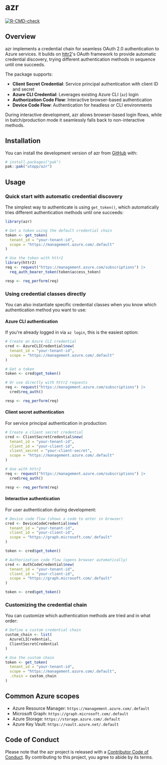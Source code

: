 
# azr

<!-- badges: start -->
[![R-CMD-check](https://github.com/utopp/azr/actions/workflows/R-CMD-check.yaml/badge.svg)](https://github.com/utopp/azr/actions/workflows/R-CMD-check.yaml)
<!-- badges: end -->

## Overview

azr implements a credential chain for seamless OAuth 2.0 authentication to Azure services. It builds on [httr2](https://httr2.r-lib.org/)'s OAuth framework to provide automatic credential discovery, trying different authentication methods in sequence until one succeeds.

The package supports:

* **Client Secret Credential**: Service principal authentication with client ID and secret
* **Azure CLI Credential**: Leverages existing Azure CLI (`az`) login
* **Authorization Code Flow**: Interactive browser-based authentication
* **Device Code Flow**: Authentication for headless or CLI environments

During interactive development, azr allows browser-based login flows, while in batch/production mode it seamlessly falls back to non-interactive methods.

## Installation

You can install the development version of azr from [GitHub](https://github.com/) with:

``` r
# install.packages("pak")
pak::pak("utopp/azr")
```

## Usage

### Quick start with automatic credential discovery

The simplest way to authenticate is using `get_token()`, which automatically tries different authentication methods until one succeeds:

``` r
library(azr)

# Get a token using the default credential chain
token <- get_token(
  tenant_id = "your-tenant-id",
  scope = "https://management.azure.com/.default"
)

# Use the token with httr2
library(httr2)
req <- request("https://management.azure.com/subscriptions") |>
  req_auth_bearer_token(token$access_token)

resp <- req_perform(req)
```

### Using credential classes directly

You can also instantiate specific credential classes when you know which authentication method you want to use:

#### Azure CLI authentication

If you're already logged in via `az login`, this is the easiest option:

``` r
# Create an Azure CLI credential
cred <- AzureCLICredential$new(
  tenant_id = "your-tenant-id",
  scope = "https://management.azure.com/.default"
)

# Get a token
token <- cred$get_token()

# Or use directly with httr2 requests
req <- request("https://management.azure.com/subscriptions") |>
  cred$req_auth()

resp <- req_perform(req)
```

#### Client secret authentication

For service principal authentication in production:

``` r
# Create a client secret credential
cred <- ClientSecretCredential$new(
  tenant_id = "your-tenant-id",
  client_id = "your-client-id",
  client_secret = "your-client-secret",
  scope = "https://management.azure.com/.default"
)

# Use with httr2
req <- request("https://management.azure.com/subscriptions") |>
  cred$req_auth()

resp <- req_perform(req)
```

#### Interactive authentication

For user authentication during development:

``` r
# Device code flow (shows a code to enter in browser)
cred <- DeviceCodeCredential$new(
  tenant_id = "your-tenant-id",
  client_id = "your-client-id",
  scope = "https://graph.microsoft.com/.default"
)

token <- cred$get_token()

# Authorization code flow (opens browser automatically)
cred <- AuthCodeCredential$new(
  tenant_id = "your-tenant-id",
  client_id = "your-client-id",
  scope = "https://graph.microsoft.com/.default"
)

token <- cred$get_token()
```

### Customizing the credential chain

You can customize which authentication methods are tried and in what order:

``` r
# Define a custom credential chain
custom_chain <- list(
  AzureCLICredential,
  ClientSecretCredential
)

# Use the custom chain
token <- get_token(
  tenant_id = "your-tenant-id",
  scope = "https://management.azure.com/.default",
  .chain = custom_chain
)
```

## Common Azure scopes

- Azure Resource Manager: `https://management.azure.com/.default`
- Microsoft Graph: `https://graph.microsoft.com/.default`
- Azure Storage: `https://storage.azure.com/.default`
- Azure Key Vault: `https://vault.azure.net/.default`

## Code of Conduct

Please note that the azr project is released with a [Contributor Code of Conduct](https://contributor-covenant.org/version/2/1/CODE_OF_CONDUCT.html). By contributing to this project, you agree to abide by its terms.
